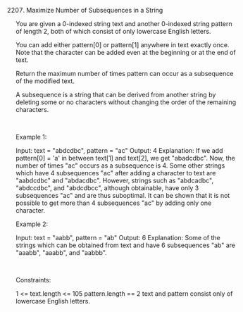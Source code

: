 2207. Maximize Number of Subsequences in a String

You are given a 0-indexed string text and another 0-indexed string pattern of length 2, both of which consist of only lowercase English letters.

You can add either pattern[0] or pattern[1] anywhere in text exactly once. Note that the character can be added even at the beginning or at the end of text.

Return the maximum number of times pattern can occur as a subsequence of the modified text.

A subsequence is a string that can be derived from another string by deleting some or no characters without changing the order of the remaining characters.

 

Example 1:

Input: text = "abdcdbc", pattern = "ac"
Output: 4
Explanation:
If we add pattern[0] = 'a' in between text[1] and text[2], we get "abadcdbc". Now, the number of times "ac" occurs as a subsequence is 4.
Some other strings which have 4 subsequences "ac" after adding a character to text are "aabdcdbc" and "abdacdbc".
However, strings such as "abdcadbc", "abdccdbc", and "abdcdbcc", although obtainable, have only 3 subsequences "ac" and are thus suboptimal.
It can be shown that it is not possible to get more than 4 subsequences "ac" by adding only one character.


Example 2:

Input: text = "aabb", pattern = "ab"
Output: 6
Explanation:
Some of the strings which can be obtained from text and have 6 subsequences "ab" are "aaabb", "aaabb", and "aabbb".


 

Constraints:

1 <= text.length <= 105
pattern.length == 2
text and pattern consist only of lowercase English letters.